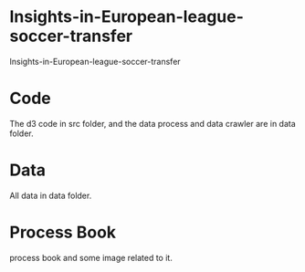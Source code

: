 # Insights-in-European-league-soccer-transfer
Insights-in-European-league-soccer-transfer


# Code

The d3 code in src folder, and the data process and data crawler are in data folder.

# Data

All data in data folder.

# Process Book

process book and some image related to it.
